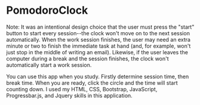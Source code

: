 # PomodoroClock

Note: It was an intentional design choice that the user must press the "start" button to start every session--the clock won't move on to the next session automatically. When the work session finishes, the user may need an extra minute or two to finish the immediate task at hand (and, for example, won't just stop in the middle of writing an email). Likewise, if the user leaves the computer during a break and the session finishes, the clock won't automatically start a work session.

You can use this app when you study. Firstly determine session time, then break time. When you are ready, click the circle and the time will start counting down. I used my HTML, CSS, Bootstrap, JavaScript, Progressbar.js, and Jquery skills in this application.

